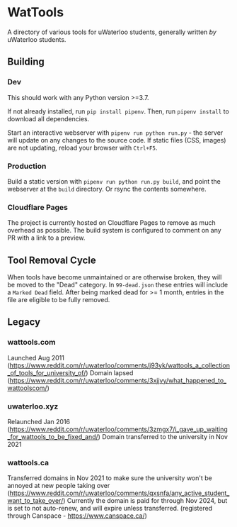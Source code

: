 # WatTools
A directory of various tools for uWaterloo students, generally written _by_ uWaterloo students.

## Building
### Dev
This should work with any Python version >=3.7.

If not already installed, run `pip install pipenv`. Then, run `pipenv install` to download all dependencies.

Start an interactive webserver with `pipenv run python run.py` - the server will update on any changes to the source code. If static files (CSS, images) are not updating, reload your browser with `Ctrl+F5`.

### Production
Build a static version with `pipenv run python run.py build`, and point the webserver at the `build` directory. Or rsync the contents somewhere.

### Cloudflare Pages
The project is currently hosted on Cloudflare Pages to remove as much overhead as possible. The build system is configured to comment on any PR with a link to a preview.

## Tool Removal Cycle
When tools have become unmaintained or are otherwise broken, they will be moved to the "Dead" category. In `99-dead.json` these entries will include a `Marked Dead` field. After being marked dead for >= 1 month, entries in the file are eligible to be fully removed.

## Legacy
### wattools.com
Launched Aug 2011 (https://www.reddit.com/r/uwaterloo/comments/j93yk/wattools_a_collection_of_tools_for_university_of/)
Domain lapsed (https://www.reddit.com/r/uwaterloo/comments/3xjjvy/what_happened_to_wattoolscom/)
### uwaterloo.xyz
Relaunched Jan 2016 (https://www.reddit.com/r/uwaterloo/comments/3zmgx7/i_gave_up_waiting_for_wattools_to_be_fixed_and/)
Domain transferred to the university in Nov 2021 
### wattools.ca
Transferred domains in Nov 2021 to make sure the university won't be annoyed at new people taking over (https://www.reddit.com/r/uwaterloo/comments/qxsnfa/any_active_student_want_to_take_over/)
Currently the domain is paid for through Nov 2024, but is set to not auto-renew, and will expire unless transferred. (registered through Canspace - https://www.canspace.ca/)
